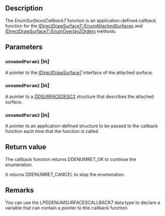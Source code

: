 ## Description

The *EnumSurfacesCallback7* function is an application-defined callback function for the [IDirectDrawSurface7::EnumAttachedSurfaces](https://learn.microsoft.com/windows/desktop/api/ddraw/nf-ddraw-idirectdrawsurface7-enumattachedsurfaces) and [IDirectDrawSurface7::EnumOverlayZOrders](https://learn.microsoft.com/windows/desktop/api/ddraw/nf-ddraw-idirectdrawsurface7-enumoverlayzorders) methods.

## Parameters

### `unnamedParam1` [in]

A pointer to the [IDirectDrawSurface7](https://learn.microsoft.com/windows/desktop/api/ddraw/nn-ddraw-idirectdrawsurface7) interface of the attached surface.

### `unnamedParam2` [in]

A pointer to a [DDSURFACEDESC2](https://learn.microsoft.com/previous-versions/windows/hardware/drivers/ff550340(v=vs.85)) structure that describes the attached surface.

### `unnamedParam3` [in]

A pointer to an application-defined structure to be passed to the callback function each time that the function is called.

## Return value

The callback function returns DDENUMRET_OK to continue the enumeration.

It returns DDENUMRET_CANCEL to stop the enumeration.

## Remarks

You can use the LPDDENUMSURFACESCALLBACK7 data type to declare a variable that can contain a pointer to this callback function.